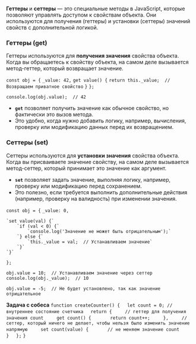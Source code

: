 **Геттеры** и **сеттеры** — это специальные методы в JavaScript, которые позволяют управлять доступом к свойствам объекта. Они используются для получения (геттеры) и установки (сеттеры) значений свойств с дополнительной логикой.

### **Геттеры (get)**
Геттеры используются для **получения значения** свойства объекта. Когда вы обращаетесь к свойству объекта, на самом деле вызывается метод-геттер, который возвращает значение.

`const obj = {`
    `_value: 42,`
    `get value() {`
        `return this._value;  // Возвращаем приватное свойство`
    `}`
`};`

`console.log(obj.value);  // 42`

- **`get`** позволяет получить значение как обычное свойство, но фактически это вызов метода.
- Это удобно, когда нужно добавить логику, например, вычисления, проверку или модификацию данных перед их возвращением.

### **Сеттеры (set)**

Сеттеры используются для **установки значения** свойства объекта. Когда вы присваиваете значение свойству, на самом деле вызывается метод-сеттер, который принимает это значение как аргумент.

- **`set`** позволяет задать значение, выполняя логику, например, проверку или модификацию перед сохранением.
- Это полезно, если требуется выполнить дополнительные действия (например, проверку на валидность) при изменении значения.


`const obj = {`
    `_value: 0,`

    `set value(val) {`
        `if (val < 0) {`
            `console.log('Значение не может быть отрицательным');`
        `} else {`
            `this._value = val;  // Устанавливаем значение`
        `}`
    `}`
`};`

`obj.value = 10;  // Устанавливаем значение через сеттер`
`console.log(obj._value);  // 10`

`obj.value = -5;  // Не будет установлено, так как значение отрицательное`

**Задача с собеса**
`function createCounter() {`
    `let count = 0; // внутреннее состояние счетчика`
    `return {`
        `// геттер для получения значения count`
        `get count() {`
            `return count++;`
        `},`
        `// сеттер, который ничего не делает, чтобы нельзя было изменить значение напрямую`
        `set count(value) {`
            `// не меняем значение count`
        `}`
    `};`
`}`